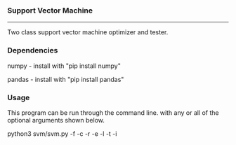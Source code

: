 ### Support Vector Machine ###
-------------
Two class support vector machine optimizer and tester.

### Dependencies ###
numpy - install with "pip install numpy"

pandas - install with "pip install pandas"
### Usage ###
This program can be run through the command line. with any or all of the optional arguments shown below.

python3 svm/svm.py -f <csv file path> -c <start index for feature columns>  <end index for feature columns> <index of classification column> -r <starting row index of training data> <ending row index of training data> -e <starting row index of test data> <ending row index of test data> -l <start index of unclassified data> <end index of unclassified data> -t <learning rate> -i <number of iterations to train model>
